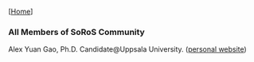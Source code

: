 [[Home](index.html)]
### All Members of SoRoS Community

Alex Yuan Gao, Ph.D. Candidate@Uppsala University. ([personal website](http://gaoyuankidult.github.io/about/))

